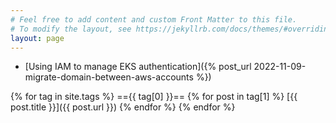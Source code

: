 ```yaml
---
# Feel free to add content and custom Front Matter to this file.
# To modify the layout, see https://jekyllrb.com/docs/themes/#overriding-theme-defaults
layout: page 
---
```


* [Using IAM to manage EKS authentication]({% post_url 2022-11-09-migrate-domain-between-aws-accounts %})

{% for tag in site.tags %}
   =={{ tag[0] }}==
  {% for post in tag[1] %}
   [{{ post.title }}]({{ post.url }})
  {% endfor %}
{% endfor %}
